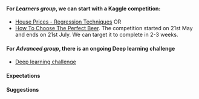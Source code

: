 #### For _Learners group_, we can start with a Kaggle competition:
 
+ [House Prices - Regression Techniques](https://www.kaggle.com/c/house-prices-advanced-regression-techniques)
  OR
+ [How To Choose The Perfect Beer](https://www.machinehack.com/). The competition started on 21st May and ends on 21st July. We can target it to complete in 2-3 weeks.

#### For _Advanced group_, there is an ongoing Deep learning challenge

+ [Deep learning challenge](https://www.hackerearth.com/challenge/competitive/deep-learning-beginner-challenge/machine-learning/predict-the-energy-used-612632a9-9de79188/)
 
#### Expectations 

<To be discussed>
  
#### Suggestions

<To be provided>
